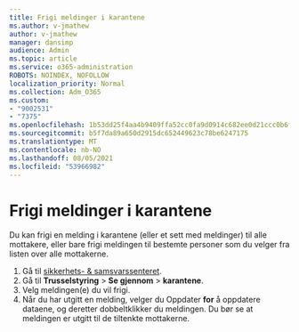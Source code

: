 ```yaml
---
title: Frigi meldinger i karantene
ms.author: v-jmathew
author: v-jmathew
manager: dansimp
audience: Admin
ms.topic: article
ms.service: o365-administration
ROBOTS: NOINDEX, NOFOLLOW
localization_priority: Normal
ms.collection: Adm_O365
ms.custom:
- "9002531"
- "7375"
ms.openlocfilehash: 1b53dd25f4aa4b9409ffa52cc0fa9d0914c682ee0d21ccc0b6f0b484a3186626
ms.sourcegitcommit: b5f7da89a650d2915dc652449623c78be6247175
ms.translationtype: MT
ms.contentlocale: nb-NO
ms.lasthandoff: 08/05/2021
ms.locfileid: "53966982"
---
```

# <a name="release-quarantined-messages"></a>Frigi meldinger i karantene

Du kan frigi en melding i karantene (eller et sett med meldinger) til alle mottakere, eller bare frigi meldingen til bestemte personer som du velger fra listen over alle mottakerne.

1. Gå til [sikkerhets- & samsvarssenteret](https://go.microsoft.com/fwlink/p/?linkid=2077143).
2. Gå til **Trusselstyring**  >  **Se gjennom**  >  **karantene**.
3. Velg meldingen(e) du vil frigi.
4. Når du har utgitt en melding, velger du Oppdater **for** å oppdatere dataene, og deretter dobbeltklikker du meldingen. Du bør se at meldingen er utgitt til de tiltenkte mottakerne.
